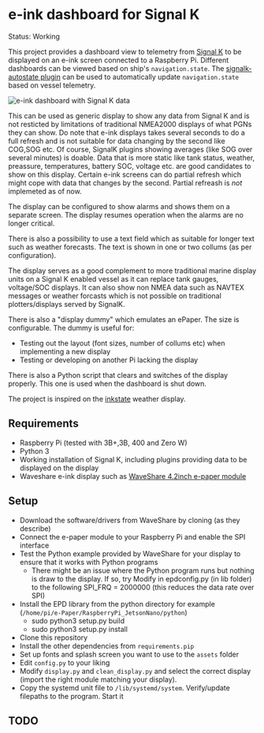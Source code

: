 e-ink dashboard for Signal K
============================

Status: Working

This project provides a dashboard view to telemetry from [Signal K](http://signalk.org/) to be displayed on an e-ink screen connected to a Raspberry Pi. Different dashboards can be viewed based on ship's `navigation.state`. The [signalk-autostate plugin](https://github.com/meri-imperiumi/signalk-autostate) can be used to automatically update `navigation.state` based on vessel telemetry.

![e-ink dashboard with Signal K data](https://live.staticflickr.com/65535/48726248553_6de2d37127_c_d.jpg)


This can be used as generic display to show any data from Signal K and is not resticted by limitations of traditional NMEA2000 displays of what PGNs they can show.
Do note that e-ink displays takes several seconds to do a full refresh and is not suitable for data changing by the second like COG,SOG etc.
Of course, SignalK plugins showing averages (like SOG over several minutes) is doable. Data that is more static like tank status, weather, preassure, temperatures, battery SOC, voltage etc. are good candidates to show on this display.
Certain e-ink screens can do partial refresh which might cope with data that changes by the second. Partial refreash is _not_ implemeted as of now.

The display can be configured to show alarms and shows them on a separate screen.
The display resumes operation when the alarms are no longer critical. 

There is also a possibility to use a text field which as suitable for longer text such as weather forecasts. The text is shown in one or two collums (as per configuration).

The display serves as a good complement to more traditional marine display units on a Signal K enabled vessel as it can replace tank gauges, voltage/SOC displays.
It can also show non NMEA data such as NAVTEX messages or weather forcasts which is not possible on traditional plotters/displays served by SignalK.

There is also a "display dummy" which emulates an ePaper. The size is configurable. The dummy is useful for:
* Testing out the layout (font sizes, number of collums etc) when implementing a new display
* Testing or developing on another Pi lacking the display

There is also a Python script that clears and switches of the display properly. This one is used when the dashboard is shut down.

The project is inspired on the [inkstate](https://github.com/yawkat/inkstate) weather display.

## Requirements

* Raspberry Pi (tested with 3B+,3B, 400 and Zero W)
* Python 3
* Working installation of Signal K, including plugins providing data to be displayed on the display
* Waveshare e-ink display such as [WaveShare 4.2inch e-paper module](https://www.waveshare.com/wiki/4.2inch_e-Paper_Module)

## Setup

* Download the software/drivers from WaveShare by cloning (as they describe)
* Connect the e-paper module to your Raspberry Pi and enable the SPI interface
* Test the Python example provided by WaveShare for your display to ensure that it works with Python programs 
	- There might be an issue where the Python program runs but nothing is draw to the display. If so, try
	Modify in epdconfig.py (in lib folder) to the following SPI_FRQ = 2000000 (this reduces the data rate over SPI)
* Install the EPD library from the python directory for example (`/home/pi/e-Paper/RaspberryPi_JetsonNano/python`)
	- sudo python3 setup.py build
	- sudo python3 setup.py install
* Clone this repository
* Install the other dependencies from `requirements.pip`
* Set up fonts and splash screen you want to use to the `assets` folder
* Edit `config.py` to your liking
* Modify `display.py` and `clean_display.py` and select the correct display (import the right module matching your display).
* Copy the systemd unit file to `/lib/systemd/system`. Verify/update filepaths to the program. Start it

## TODO

